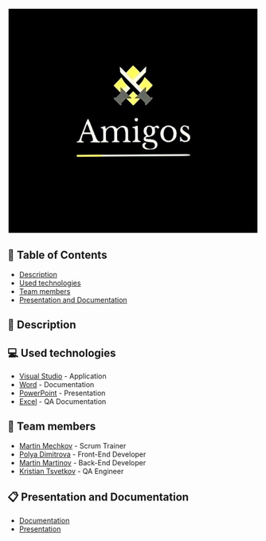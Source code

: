 <p align="center">
  <a href=" rel="noopener">
    <img src="Images/logo2Copy.jpg" alt="Logo" width="500" height = "450">
  </a>
</p>

## 📝 Table of Contents
- [Description](#description)
- [Used technologies](#used_technologies)
- [Team members](#team_members)
- [Presentation and Documentation](#documentation)

## 📖 Description <a name="description"></a>


## 💻 Used technologies <a name="used_technologies"></a>
- [Visual Studio](https://visualstudio.microsoft.com/) - Application
- [Word](https://www.microsoft.com/en-us/microsoft-365/word) - Documentation
- [PowerPoint](https://www.microsoft.com/en-us/microsoft-365/powerpoint) - Presentation
- [Excel](https://www.microsoft.com/en-us/microsoft-365/excel) - QA Documentation



## 👥 Team members <a name="team_members"></a>
- [Martin Mechkov](https://github.com/MMMechkov19) - Scrum Trainer 
- [Polya Dimitrova](https://github.com/PDDimitrova19) - Front-End Developer
- [Martin Martinov](https://github.com/MVMartinov19) - Back-End Developer
- [Kristian Tsvetkov](https://github.com/KPTsvetkov19) - QA Engineer

## 📋 Presentation and Documentation <a name="documentation"></a>
+ [Documentation](https://github.com/MMMechkov19/Untitled/blob/main/Documents/Documentation/Untitled-Documentation.docx)
+ [Presentation](https://github.com/MMMechkov19/Untitled/tree/main/Documents/Presentation)
